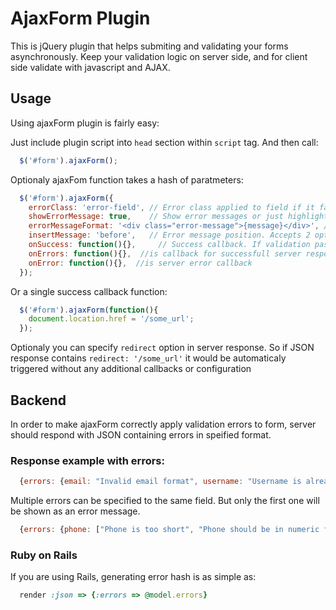 # AjaxForm Plugin


This is jQuery plugin that helps submiting and validating your forms asynchronously. 
Keep your validation logic on server side, and for client side validate with javascript and AJAX.

## Usage

Using ajaxForm plugin is fairly easy:

Just include plugin script into `head` section within `script` tag. And then call:

``` javascript
  $('#form').ajaxForm();
```
Optionaly ajaxFom function takes a hash of paratmeters:

``` javascript
  $('#form').ajaxForm({
    errorClass: 'error-field', // Error class applied to field if it failed validation
    showErrorMessage: true,    // Show error messages or just highlight field 
    errorMessageFormat: '<div class="error-message">{message}</div>', // Error message markup.
    insertMessage: 'before',   // Error message position. Accepts 2 options 'before' and 'after'
    onSuccess: function(){},     // Success callback. If validation passed
    onErrors: function(){},  //is callback for successfull server response with array of validation errors
    onError: function(){},  //is server error callback
  });
```

Or a single success callback function:

``` javascript
  $('#form').ajaxForm(function(){
    document.location.href = '/some_url';
  });
```

Optionaly you can specify `redirect`  option in server response. So if JSON response contains `redirect: '/some_url'` 
it would be automaticaly triggered without any additional callbacks or configuration

## Backend

In order to make ajaxForm correctly apply validation errors to form, server should respond with JSON containing errors in speified format.

### Response example with errors:

```js
  {errors: {email: "Invalid email format", username: "Username is already taken"}}
```

Multiple errors can be specified to the same field. But only the first one will be shown as an error message.

```js
  {errors: {phone: ["Phone is too short", "Phone should be in numeric format"]}}
```

### Ruby on Rails

If you are using Rails, generating error hash is as simple as:

```ruby
  render :json => {:errors => @model.errors}
```
